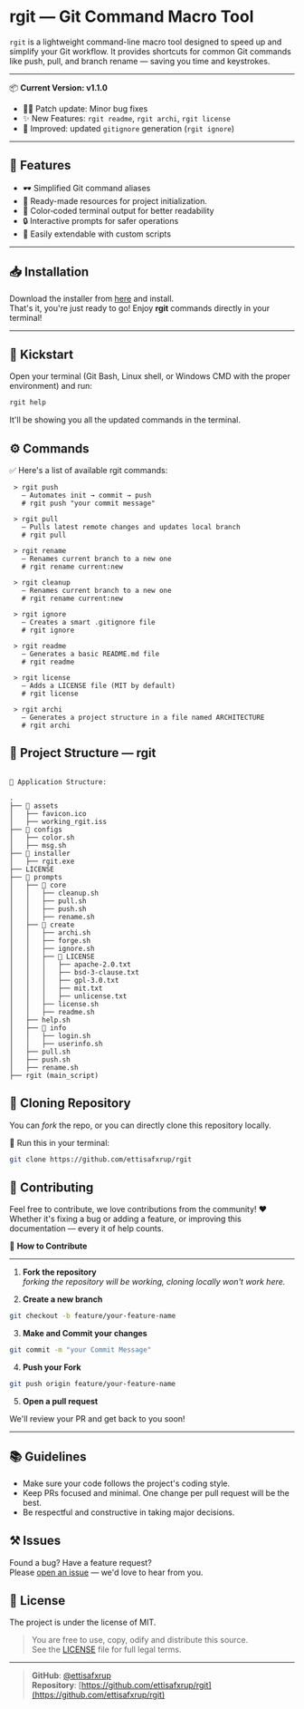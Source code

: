 # rgit — Git Command Macro Tool

`rgit` is a lightweight command-line macro tool designed to speed up and simplify your Git workflow. It provides shortcuts for common Git commands like push, pull, and branch rename — saving you time and keystrokes.

---

📦 **Current Version: v1.1.0**

- 🤷‍♀️ Patch update: Minor bug fixes
- ✨ New Features: `rgit readme`, `rgit archi`, `rgit license`
- 🔄 Improved: updated `gitignore` generation (`rgit ignore`)

---

## 🦋 Features

- 🕶 Simplified Git command aliases
- 🎒 Ready-made resources for project initialization.
- 🎨 Color‑coded terminal output for better readability
- 🔒 Interactive prompts for safer operations
- 🔧 Easily extendable with custom scripts

---

## 📥 Installation

Download the installer from <a href="https://github.com/ettisafxrup/rgit/blob/main/installer/rgit.exe" download>here</a> and install.  
That's it, you're just ready to go! Enjoy <b>rgit</b> commands directly in your terminal!

---

## 🚀 Kickstart

Open your terminal (Git Bash, Linux shell, or Windows CMD with the proper environment) and run:

```bash
rgit help
```

It'll be showing you all the updated commands in the terminal.

## ⚙ Commands

✅ Here's a list of available rgit commands:

```text
 > rgit push
   — Automates init → commit → push
   # rgit push "your commit message"

 > rgit pull
   — Pulls latest remote changes and updates local branch
   # rgit pull

 > rgit rename
   — Renames current branch to a new one
   # rgit rename current:new

 > rgit cleanup
   — Renames current branch to a new one
   # rgit rename current:new

 > rgit ignore
   — Creates a smart .gitignore file
   # rgit ignore

 > rgit readme
   — Generates a basic README.md file
   # rgit readme

 > rgit license
   — Adds a LICENSE file (MIT by default)
   # rgit license

 > rgit archi
   — Generates a project structure in a file named ARCHITECTURE
   # rgit archi

```

## 📁 Project Structure — rgit

```text

📁 Application Structure:

.
├── 📂 assets
│   ├── favicon.ico
│   ├── working_rgit.iss
├── 📂 configs
│   ├── color.sh
│   ├── msg.sh
├── 📂 installer
│   ├── rgit.exe
├── LICENSE
├── 📂 prompts
│   ├── 📂 core
│   │   ├── cleanup.sh
│   │   ├── pull.sh
│   │   ├── push.sh
│   │   ├── rename.sh
│   ├── 📂 create
│   │   ├── archi.sh
│   │   ├── forge.sh
│   │   ├── ignore.sh
│   │   ├── 📂 LICENSE
│   │   │   ├── apache-2.0.txt
│   │   │   ├── bsd-3-clause.txt
│   │   │   ├── gpl-3.0.txt
│   │   │   ├── mit.txt
│   │   │   ├── unlicense.txt
│   │   ├── license.sh
│   │   ├── readme.sh
│   ├── help.sh
│   ├── 📂 info
│   │   ├── login.sh
│   │   ├── userinfo.sh
│   ├── pull.sh
│   ├── push.sh
│   ├── rename.sh
├── rgit (main_script)

```

## 🌸 Cloning Repository

You can _fork_ the repo, or you can directly clone this repository locally.

🔧 Run this in your terminal:

```bash
git clone https://github.com/ettisafxrup/rgit
```

## 🤝 Contributing

Feel free to contribute, we love contributions from the community! ❤  
Whether it's fixing a bug or adding a feature, or improving this documentation — every it of help counts.

🤔 **How to Contribute**

---

1. **Fork the repository**  
   _forking the repository will be working, cloning locally won't work here._

2. **Create a new branch**

```bash
git checkout -b feature/your-feature-name
```

3. **Make and Commit your changes**

```bash
git commit -m "your Commit Message"
```

4. **Push your Fork**

```bash
git push origin feature/your-feature-name
```

5. **Open a pull request**

We'll review your PR and get back to you soon!

---

## 📚 Guidelines

- Make sure your code follows the project's coding style.
- Keep PRs focused and minimal. One change per pull request will be the best.
- Be respectful and constructive in taking major decisions.

## ⚒ Issues

Found a bug? Have a feature request?  
Please <a href="https://github.com/ettisafxrup/rgit/issues/new" target="_blank">open an issue</a> — we'd love to hear from you.

## 📄 License

The project is under the license of MIT.

> You are free to use, copy, odify and distribute this source.  
> See the [LICENSE](./LICENSE) file for full legal terms.

---

> **GitHub**: [@ettisafxrup](https://github.com/ettisafxrup)  
> **Repository**: [https://github.com/ettisafxrup/rgit](https://github.com/ettisafxrup/rgit)
